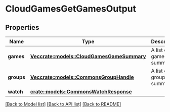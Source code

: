 # CloudGamesGetGamesOutput

## Properties

Name | Type | Description | Notes
------------ | ------------- | ------------- | -------------
**games** | [**Vec<crate::models::CloudGamesGameSummary>**](CloudGamesGameSummary.md) | A list of game summaries. | 
**groups** | [**Vec<crate::models::CommonsGroupHandle>**](CommonsGroupHandle.md) | A list of group summaries. | 
**watch** | [**crate::models::CommonsWatchResponse**](CommonsWatchResponse.md) |  | 

[[Back to Model list]](../README.md#documentation-for-models) [[Back to API list]](../README.md#documentation-for-api-endpoints) [[Back to README]](../README.md)


